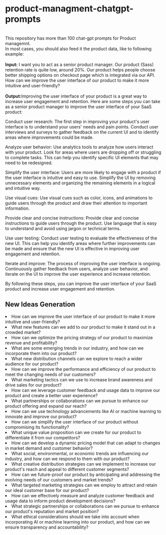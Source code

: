 # product-managment-chatgpt-prompts
<br>
This repository has more than 100 chat-gpt prompts for Product managemnt. <br>
In most cases, you should also feed it the product data, like to following example: <br> <br>
<b>Input:</b> I want you to act as a senior product manager. Our product (Sass) retention rate is quite low, around 20%. Our product helps people choose better shipping options on checkout page which is integrated via our API. How can we improve the user interface of our product to make it more intuitive and user-friendly? <br> <br>
<b>Output:</b>Improving the user interface of your product is a great way to increase user engagement and retention. Here are some steps you can take as a senior product manager to improve the user interface of your SaaS product:

Conduct user research: The first step in improving your product's user interface is to understand your users' needs and pain points. Conduct user interviews and surveys to gather feedback on the current UI and to identify areas where improvements could be made.

Analyze user behavior: Use analytics tools to analyze how users interact with your product. Look for areas where users are dropping off or struggling to complete tasks. This can help you identify specific UI elements that may need to be redesigned.

Simplify the user interface: Users are more likely to engage with a product if the user interface is intuitive and easy to use. Simplify the UI by removing unnecessary elements and organizing the remaining elements in a logical and intuitive way.

Use visual cues: Use visual cues such as color, icons, and animations to guide users through the product and draw their attention to important information.

Provide clear and concise instructions: Provide clear and concise instructions to guide users through the product. Use language that is easy to understand and avoid using jargon or technical terms.

Use user testing: Conduct user testing to evaluate the effectiveness of the new UI. This can help you identify areas where further improvements can be made and ensure that the new UI is effective in improving user engagement and retention.

Iterate and improve: The process of improving the user interface is ongoing. Continuously gather feedback from users, analyze user behavior, and iterate on the UI to improve the user experience and increase retention.

By following these steps, you can improve the user interface of your SaaS product and increase user engagement and retention.
<br>
<h2>New Ideas Generation</h2>
<li>How can we improve the user interface of our product to make it more intuitive and user-friendly?</li>
<li>What new features can we add to our product to make it stand out in a crowded market?</li>
<li>How can we optimize the pricing strategy of our product to maximize revenue and profitability?</li>
<li>What are some emerging trends in our industry, and how can we incorporate them into our product?</li>
<li>What new distribution channels can we explore to reach a wider audience for our product?</li>
<li>How can we improve the performance and efficiency of our product to meet the changing needs of our customers?</li>
<li>What marketing tactics can we use to increase brand awareness and drive sales for our product?</li>
<li>How can we leverage customer feedback and usage data to improve our product and create a better user experience?</li>
<li>What partnerships or collaborations can we pursue to enhance our product offering and expand our reach?</li>
<li>How can we use technology advancements like AI or machine learning to innovate and improve our product?</li>
<li>How can we simplify the user interface of our product without compromising its functionality?</li>
<li>What unique value proposition can we create for our product to differentiate it from our competitors?</li>
<li>How can we develop a dynamic pricing model that can adapt to changes in market demand and customer behavior?</li>
<li>What social, environmental, or economic trends are influencing our industry, and how can we respond to them with our product?</li>
<li>What creative distribution strategies can we implement to increase our product's reach and appeal to different customer segments?</li>
<li>How can we future-proof our product by anticipating and addressing the evolving needs of our customers and market trends?</li>
<li>What targeted marketing strategies can we employ to attract and retain our ideal customer base for our product?</li>
<li>How can we effectively measure and analyze customer feedback and usage data to inform product development decisions?</li>
<li>What strategic partnerships or collaborations can we pursue to enhance our product's reputation and market position?</li>
<li>What ethical considerations should we take into account when incorporating AI or machine learning into our product, and how can we ensure transparency and accountability?</li>

